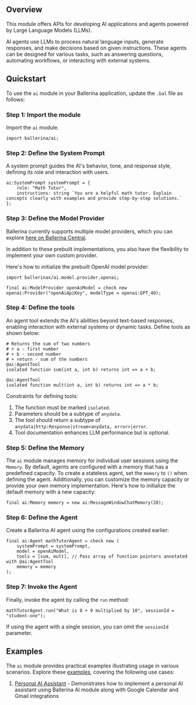 ## Overview

This module offers APIs for developing AI applications and agents powered by Large Language Models (LLMs).

AI agents use LLMs to process natural language inputs, generate responses, and make decisions based on given instructions. These agents can be designed for various tasks, such as answering questions, automating workflows, or interacting with external systems.

## Quickstart

To use the `ai` module in your Ballerina application, update the `.bal` file as follows:

### Step 1: Import the module

Import the `ai` module.

```ballerina
import ballerina/ai;
```

### Step 2: Define the System Prompt

A system prompt guides the AI's behavior, tone, and response style, defining its role and interaction with users.

```ballerina
ai:SystemPrompt systemPrompt = {
    role: "Math Tutor",
    instructions: string `You are a helpful math tutor. Explain concepts clearly with examples and provide step-by-step solutions.`
};
```

### Step 3: Define the Model Provider

Ballerina currently supports multiple model providers, which you can explore [here on Ballerina Central](https://central.ballerina.io/search?q=module-ballerinax-ai.model.provider.&sort=relevance%2CDESC&page=1&m=packages).

In addition to these prebuilt implementations, you also have the flexibility to implement your own custom provider.

Here's how to initialize the prebuilt OpenAI model provider:

```ballerina
import ballerinax/ai.model.provider.openai;

final ai:ModelProvider openAiModel = check new openai:Provider("openAiApiKey", modelType = openai:GPT_4O);
```

### Step 4: Define the tools

An agent tool extends the AI's abilities beyond text-based responses, enabling interaction with external systems or dynamic tasks. Define tools as shown below:

```ballerina
# Returns the sum of two numbers
# + a - first number
# + b - second number
# + return - sum of the numbers
@ai:AgentTool
isolated function sum(int a, int b) returns int => a + b;

@ai:AgentTool
isolated function mult(int a, int b) returns int => a * b;
```

Constraints for defining tools:

1. The function must be marked `isolated`.
2. Parameters should be a subtype of `anydata`.
3. The tool should return a subtype of `anydata|http:Response|stream<anydata, error>|error`.
4. Tool documentation enhances LLM performance but is optional.

### Step 5: Define the Memory

The `ai` module manages memory for individual user sessions using the `Memory`. By default, agents are configured with a memory that has a predefined capacity. To create a stateless agent, set the `memory` to `()` when defining the agent. Additionally, you can customize the memory capacity or provide your own memory implementation. Here's how to initialize the default memory with a new capacity:

```ballerina
final ai:Memory memory = new ai:MessageWindowChatMemory(20);
```

### Step 6: Define the Agent

Create a Ballerina AI agent using the configurations created earlier:

```ballerina
final ai:Agent mathTutorAgent = check new (
    systemPrompt = systemPrompt,
    model = openAiModel,
    tools = [sum, mult], // Pass array of function pointers annotated with @ai:AgentTool
    memory = memory
);
```

### Step 7: Invoke the Agent

Finally, invoke the agent by calling the `run` method:

```ballerina
mathTutorAgent.run("What is 8 + 9 multiplied by 10", sessionId = "student-one");
```

If using the agent with a single session, you can omit the `sessionId` parameter.

## Examples

The `ai` module provides practical examples illustrating usage in various scenarios. Explore these [examples](https://github.com/ballerina-platform/module-ballerina-ai/tree/main/examples/), covering the following use cases:

1. [Personal AI Assistant](https://github.com/ballerina-platform/module-ballerina-ai/tree/main/examples/personal-ai-assistant) - Demonstrates how to implement a personal AI assistant using Ballerina AI module along with Google Calendar and Gmail integrations
